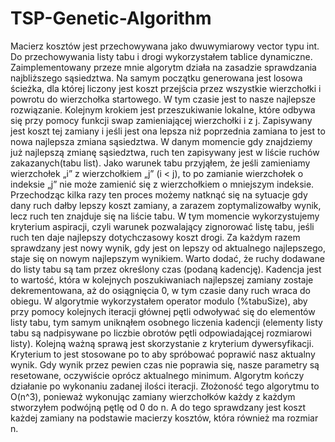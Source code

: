 # TSP-Genetic-Algorithm
Macierz kosztów jest przechowywana jako dwuwymiarowy vector typu int. Do przechowywania listy
tabu i drogi wykorzystałem tablice dynamiczne. Zaimplementowany przeze mnie algorytm działa na
zasadzie sprawdzania najbliższego sąsiedztwa. Na samym początku generowana jest losowa ścieżka,
dla której liczony jest koszt przejścia przez wszystkie wierzchołki i powrotu do wierzchołka startowego.
W tym czasie jest to nasze najlepsze rozwiązanie. Kolejnym krokiem jest przeszukiwanie lokalne, które
odbywa się przy pomocy funkcji swap zamieniającej wierzchołki i z j. Zapisywany jest koszt tej zamiany
i jeśli jest ona lepsza niż poprzednia zamiana to jest to nowa najlepsza zmiana sąsiedztwa. W danym
momencie gdy znajdziemy już najlepszą zmianę sąsiedztwa, ruch ten zapisywany jest w liście ruchów
zakazanych(tabu list). Jako warunek tabu przyjąłem, że jeśli zamieniamy wierzchołek „i” z
wierzchołkiem „j” (i < j), to po zamianie wierzchołek o indeksie „j” nie może zamienić się z
wierzchołkiem o mniejszym indeksie. Przechodząc kilka razy ten proces możemy natknąć się na
sytuacje gdy dany ruch dałby lepszy koszt zamiany, a zarazem zoptymalizowałby wynik, lecz ruch ten
znajduje się na liście tabu. W tym momencie wykorzystujemy kryterium aspiracji, czyli warunek
pozwalający zignorować listę tabu, jeśli ruch ten daje najlepszy dotychczasowy koszt drogi. Za każdym
razem sprawdzany jest nowy wynik, gdy jest on lepszy od aktualnego najlepszego, staje się on nowym
najlepszym wynikiem. Warto dodać, że ruchy dodawane do listy tabu są tam przez określony czas
(podaną kadencję). Kadencja jest to wartość, która w kolejnych poszukiwaniach najlepszej zamiany
zostaje dekrementowana, aż do osiągnięcia 0, w tym czasie dany ruch wraca do obiegu. W algorytmie
wykorzystałem operator modulo (%tabuSize), aby przy pomocy kolejnych iteracji głównej pętli
odwoływać się do elementów listy tabu, tym samym uniknąłem osobnego liczenia kadencji (elementy
listy tabu są nadpisywane po liczbie obrotów pętli odpowiadającej rozmiarowi listy). Kolejną ważną
sprawą jest skorzystanie z kryterium dywersyfikacji. Kryterium to jest stosowane po to aby spróbować 
poprawić nasz aktualny wynik. Gdy wynik przez pewien czas nie poprawia się, nasze parametry są
resetowane, oczywiście oprócz aktualnego minimum. Algorytm kończy działanie po wykonaniu zadanej
ilości iteracji. Złożoność tego algorytmu to O(n^3), ponieważ wykonując zamiany wierzchołków każdy
z każdym stworzyłem podwójną pętlę od 0 do n. A do tego sprawdzany jest koszt każdej zamiany na
podstawie macierzy kosztów, która również ma rozmiar n.
